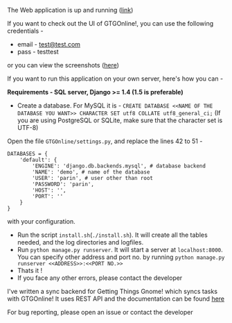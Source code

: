 The Web application is up and running ([link](https://gtgonline-parinporecha.rhcloud.com/))

If you want to check out the UI of GTGOnline!, you can use the following credentials -
 * email - test@test.com
 * pass - testtest

or you can view the screenshots ([here](imgur.com/a/NOKse#0))

If you want to run this application on your own server, here's how you can -

**Requirements - SQL server, Django >= 1.4 (1.5 is preferable)**

- Create a database. For MySQL it is - `CREATE DATABASE <<NAME OF THE DATABASE YOU WANT>> CHARACTER SET utf8 COLLATE utf8_general_ci;` (If you are using PostgreSQL or SQLite, make sure that the character set is UTF-8)

Open the file `GTGOnline/settings.py`, and replace the lines 42 to 51 -

    DATABASES = {
        'default': {
            'ENGINE': 'django.db.backends.mysql', # database backend
    		'NAME': 'demo', # name of the database
    		'USER': 'parin', # user other than root
    		'PASSWORD': 'parin',
    		'HOST': '',
    		'PORT': ''
    	}
    }
with your configuration.
- Run the script `install.sh`(`./install.sh`). It will create all the tables needed, and the log directories and logfiles.
- Run ```python manage.py runserver```. It will start a server at ```localhost:8000```. You can specify other address and port no. by running ```python manage.py runserver <<ADDRESS>>:<<PORT NO.>>```
- Thats it !
- If you face any other errors, please contact the developer

I've written a sync backend for Getting Things Gnome! which syncs tasks with GTGOnline!
It uses REST API and the documentation can be found [here](http://gtgonline-parinporecha.rhcloud.com/api/api_docs/)

For bug reporting, please open an issue or contact the developer
